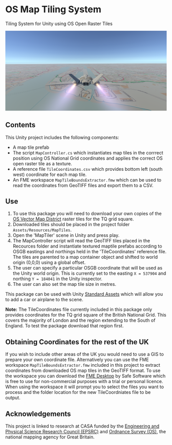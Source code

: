 # OS Map Tiling System
Tiling System for Unity using OS Open Raster Tiles

![OSMapFlightSim](images/OSMapFlightSim.PNG)

## Contents
This Unity project includes the following components:
- A map tile prefab
- The script `MapController.cs` which instantiates map tiles in the corrrect position using OS National Grid coordinates and applies the correct OS open raster tile as a texture.
- A reference file `TileCoordinates.csv` which provides bottom left (south west) coordinate for each map tile.
- An FME workspace `MapTileBoundsExtractor.fmw` which can be used to read the coordinates from GeoTIFF files and export them to a CSV.

## Use

1. To use this package you will need to download your own copies of the [OS Vector Map District](https://www.ordnancesurvey.co.uk/business-and-government/products/vectormap-district.html) raster tiles for the TQ grid square.
2. Downloaded tiles should be placed in the project folder `Assets/Resources/MapTiles`.
3. Open the 'MapTiler' scene in Unity and press play.
4. The MapController script will read the GeoTIFF tiles placed in the Recources folder and instantiate textured maptile prefabs according to OSGB eastings and northings held in the 'TileCoordinates' reference file. The tiles are parented to a map container object and shifted to world origin (0,0,0) using a global offset.
5. The user can specify a particular OSGB coordinate that will be used as the Unity world origin. This is currently set to the easting `X = 537904` and northing `Y = 184041` in the Unity inspector.
6. The user can also set the map tile size in metres.

This package can be used with Unity [Standard Assets](https://assetstore.unity.com/packages/essentials/asset-packs/standard-assets-32351) which will allow you to add a car or airplane to the scene.

**Note:** The TileCoordinates file currently included in this package only provides coordinates for the TQ grid square of the British National Grid. This covers the majority of London and the region extending to the South of England. To test the package download that region first.

## Obtaining Coordinates for the rest of the UK
If you wish to include other areas of the UK you would need to use a GIS to prepare your own coordinate file. Alternatively you can use the FME workspace `MapTileBoundsExtractor.fmw` included in this project to extract coordinates from downloaded OS map tiles in the GeoTIFF format. To use the workspace you can download the [FME Desktop](https://www.safe.com/) by Safe Software which is free to use for non-commercial purposes with a trial or personal licence. When using the workspace it will prompt you to select the files you want to process and the folder location for the new TileCoordniates file to be output.

## Acknowledgements
This project is linked to research at CASA funded by the [Engineering and Physical Science Research Council (EPSRC)](https://epsrc.ukri.org/) and [Ordnance Survey (OS)](https://www.ordnancesurvey.co.uk/), the national mapping agency for Great Britain. 
